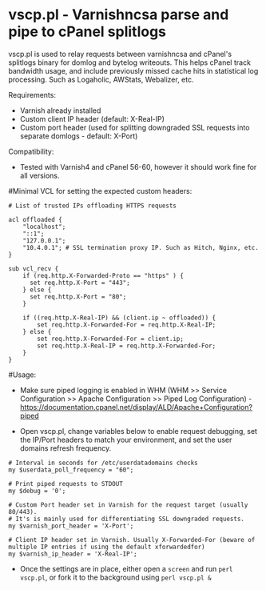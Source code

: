 # vscp.pl - Varnishncsa parse and pipe to cPanel splitlogs

vscp.pl is used to relay requests between varnishncsa and cPanel's splitlogs binary for domlog and bytelog writeouts. This helps cPanel track bandwidth usage, and include previously missed cache hits in statistical log processing. Such as Logaholic, AWStats, Webalizer, etc.

Requirements:
- Varnish already installed
- Custom client IP header (default: X-Real-IP)
- Custom port header (used for splitting downgraded SSL requests into separate domlogs - default: X-Port)

Compatibility:
- Tested with Varnish4 and cPanel 56-60, however it should work fine for all versions.


#Minimal VCL for setting the expected custom headers:

```
# List of trusted IPs offloading HTTPS requests

acl offloaded {
	"localhost";
	"::1";
	"127.0.0.1";
	"10.4.0.1"; # SSL termination proxy IP. Such as Hitch, Nginx, etc.
}

sub vcl_recv {
    if (req.http.X-Forwarded-Proto == "https" ) {
      set req.http.X-Port = "443";
    } else {
      set req.http.X-Port = "80";
    }

    if ((req.http.X-Real-IP) && (client.ip ~ offloaded)) {
        set req.http.X-Forwarded-For = req.http.X-Real-IP;
    } else {
        set req.http.X-Forwarded-For = client.ip;
        set req.http.X-Real-IP = req.http.X-Forwarded-For;
    }
}
```
#Usage:

- Make sure piped logging is enabled in WHM (WHM >> Service Configuration >> Apache Configuration >> Piped Log Configuration) - https://documentation.cpanel.net/display/ALD/Apache+Configuration?piped

- Open vscp.pl, change variables below to enable request debugging, set the IP/Port headers to match your environment, and set the user domains refresh frequency.
```
# Interval in seconds for /etc/userdatadomains checks
my $userdata_poll_frequency = "60";

# Print piped requests to STDOUT
my $debug = '0';

# Custom Port header set in Varnish for the request target (usually 80/443).
# It's is mainly used for differentiating SSL downgraded requests.
my $varnish_port_header = 'X-Port';

# Client IP header set in Varnish. Usually X-Forwarded-For (beware of multiple IP entries if using the default xforwardedfor)
my $varnish_ip_header = 'X-Real-IP';

```
- Once the settings are in place, either open a ```screen``` and run ```perl vscp.pl```, or fork it to the background using ```perl vscp.pl &```
